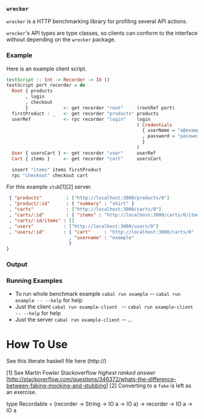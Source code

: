 ### `wrecker`
`wrecker` is a HTTP benchmarking library for profiling several API actions.

`wrecker`'s API types are type classes, so clients can conform to the interface without depending on the `wrecker` package. 

### Example

Here is an example client script.

```haskell
testScript :: Int -> Recorder -> IO ()
testScript port recorder = do
  Root { products
       , login
       , checkout
       }             <- get recorder "root"     (rootRef port)
  firstProduct : _   <- get recorder "products" products
  userRef            <- rpc recorder "login"    login
                                                ( Credentials
                                                  { userName = "a@example.com"
                                                  , password = "password"
                                                  }
                                                )
  User { usersCart } <- get recorder "user"     userRef
  Cart { items }     <- get recorder "cart"     usersCart

  insert "items" items firstProduct
  rpc "checkout" checkout cart
```

For this example `stub`[1][2] server.

```json
 { "products"         : ["http://localhost:3000/products/0"]
 , "product/:id"      : { "summary" : "shirt" }
 , "carts"            : ["http://localhost:3000/carts/0"]
 , "carts/:id"        : { "items" : "http://localhost:3000/carts/0/items" }
 , "carts/:id/items" : []
 , "users"           : ["http://localhost:3000/users/0"]
 , "users/:id"       : { "cart"     : "http://localhost:3000/carts/0" 
                       , "username" : "example"
                       }
}
```

### Output



### Running Examples
- To run whole benchmark example `cabal run example` 
-- `cabal run example -- --help` for help
- Just the client `cabal run example-client `
-- `cabal run example-client -- --help` for help
- Just the server `cabal run example-client` 
-- ...


# How To Use

See this literate haskell file here (http://) 

[1] See Martin Fowler Stackoverflow *highest ranked answer* [http://stackoverflow.com/questions/346372/whats-the-difference-between-faking-mocking-and-stubbing] 
[2] Converting to a `fake` is left as an exercise.

type Recordable = (recorder -> String -> IO a -> IO a) 
                -> recorder
                -> IO a 
                -> IO a